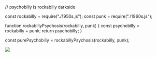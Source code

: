 // psychobilly is rockabilly darkside

const rockabilly = require("./1950s.js");
const punk = require("./1960s.js");

function rockabillyPsychosis(rockabilly, punk) {
      const psychobilly = rockabilly + punk;
      return psychobilly;
}

const purePsychobilly = rockabillyPsychosis(rockabilly, punk);

<img
  src="https://cr-skills-chart-widget.azurewebsites.net/api/api?username=psychobilly13)https://cr-skills-chart-widget.azurewebsites.net/api/api?username=psychobilly13&skills=Vue,C%2B%2B,C%23,SCSS,Svelte&width=820"
/>

